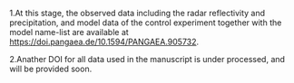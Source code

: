1.At this stage, the observed data including the radar reflectivity and precipitation, and model data of the control experiment together with the model name-list are available at https://doi.pangaea.de/10.1594/PANGAEA.905732.

2.Anather DOI for all data used in the manuscript is under processed, and will be provided soon.
